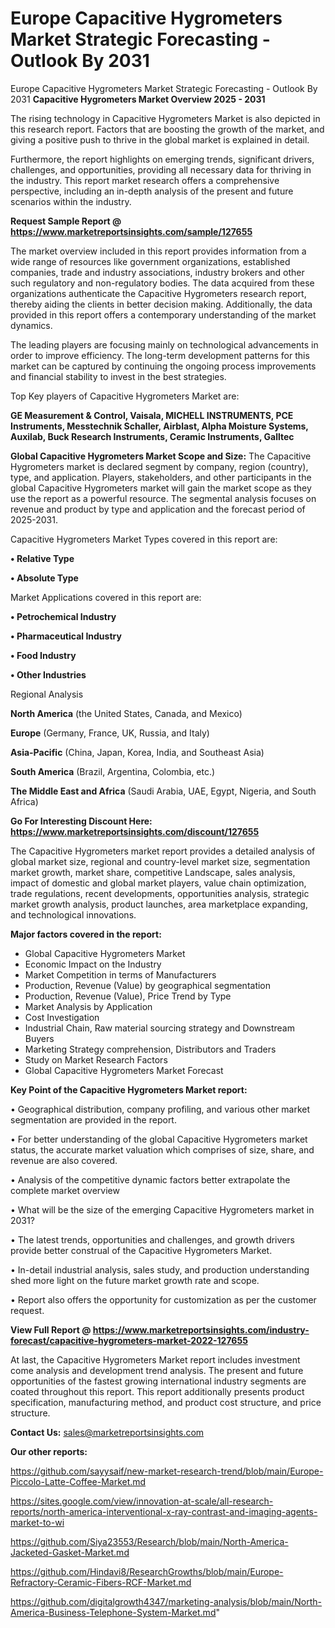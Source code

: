 # Europe Capacitive Hygrometers Market Strategic Forecasting - Outlook By 2031
 Europe Capacitive Hygrometers Market Strategic Forecasting - Outlook By 2031
<Strong> Capacitive Hygrometers Market Overview 2025 - 2031</strong>

The rising technology in Capacitive Hygrometers Market is also depicted in this research report. Factors that are boosting the growth of the market, and giving a positive push to thrive in the global market is explained in detail.

Furthermore, the report highlights on emerging trends, significant drivers, challenges, and opportunities, providing all necessary data for thriving in the industry. This report market research offers a comprehensive perspective, including an in-depth analysis of the present and future scenarios within the industry.

<strong>Request Sample Report @ <a href=https://www.marketreportsinsights.com/sample/127655>https://www.marketreportsinsights.com/sample/127655</a></strong>

The market overview included in this report provides information from a wide range of resources like government organizations, established companies, trade and industry associations, industry brokers and other such regulatory and non-regulatory bodies. The data acquired from these organizations authenticate the Capacitive Hygrometers research report, thereby aiding the clients in better decision making. Additionally, the data provided in this report offers a contemporary understanding of the market dynamics.

The leading players are focusing mainly on technological advancements in order to improve efficiency. The long-term development patterns for this market can be captured by continuing the ongoing process improvements and financial stability to invest in the best strategies.

Top Key players of Capacitive Hygrometers Market are:

<strong>GE Measurement & Control, Vaisala, MICHELL INSTRUMENTS, PCE Instruments, Messtechnik Schaller, Airblast, Alpha Moisture Systems, Auxilab, Buck Research Instruments, Ceramic Instruments, Galltec</strong>

<strong><b>Global Capacitive Hygrometers Market Scope and Size:</b></strong>
The Capacitive Hygrometers market is declared segment by company, region (country), type, and application. Players, stakeholders, and other participants in the global Capacitive Hygrometers market will gain the market scope as they use the report as a powerful resource. The segmental analysis focuses on revenue and product by type and application and the forecast period of 2025-2031.

Capacitive Hygrometers Market Types covered in this report are:

<strong>• Relative Type

• Absolute Type</strong>

Market Applications covered in this report are:

<strong>• Petrochemical Industry

• Pharmaceutical Industry

• Food Industry

• Other Industries</strong> 

Regional Analysis

<strong>North America</strong> (the United States, Canada, and Mexico)

<strong>Europe</strong> (Germany, France, UK, Russia, and Italy)

<strong>Asia-Pacific</strong> (China, Japan, Korea, India, and Southeast Asia)

<strong>South America</strong> (Brazil, Argentina, Colombia, etc.)

<strong>The Middle East and Africa</strong> (Saudi Arabia, UAE, Egypt, Nigeria, and South Africa)

<strong>Go For Interesting Discount Here: <a href=https://www.marketreportsinsights.com/discount/127655>https://www.marketreportsinsights.com/discount/127655</a></strong>

The Capacitive Hygrometers market report provides a detailed analysis of global market size, regional and country-level market size, segmentation market growth, market share, competitive Landscape, sales analysis, impact of domestic and global market players, value chain optimization, trade regulations, recent developments, opportunities analysis, strategic market growth analysis, product launches, area marketplace expanding, and technological innovations.

<strong><b>Major factors covered in the report:</b></strong>
<ul>
  <li>Global Capacitive Hygrometers Market </li>
  <li>Economic Impact on the Industry</li>
  <li>Market Competition in terms of Manufacturers</li>
  <li>Production, Revenue (Value) by geographical segmentation</li>
  <li>Production, Revenue (Value), Price Trend by Type</li>
  <li>Market Analysis by Application</li>
  <li>Cost Investigation</li>
  <li>Industrial Chain, Raw material sourcing strategy and Downstream Buyers</li>
  <li>Marketing Strategy comprehension, Distributors and Traders</li>
  <li>Study on Market Research Factors</li>
  <li>Global Capacitive Hygrometers Market Forecast</li>
</ul>

<strong><b>Key Point of the Capacitive Hygrometers Market report:</b></strong>

• Geographical distribution, company profiling, and various other market segmentation are provided in the report.

• For better understanding of the global Capacitive Hygrometers market status, the accurate market valuation which comprises of size, share, and revenue are also covered.

• Analysis of the competitive dynamic factors better extrapolate the complete market overview

• What will be the size of the emerging Capacitive Hygrometers market in 2031?

• The latest trends, opportunities and challenges, and growth drivers provide better construal of the Capacitive Hygrometers Market.

• In-detail industrial analysis, sales study, and production understanding shed more light on the future market growth rate and scope.

• Report also offers the opportunity for customization as per the customer request.

<strong><b>View Full Report @ <a href=https://www.marketreportsinsights.com/industry-forecast/capacitive-hygrometers-market-2022-127655>https://www.marketreportsinsights.com/industry-forecast/capacitive-hygrometers-market-2022-127655</a></b></strong>


At last, the Capacitive Hygrometers Market report includes investment come analysis and development trend analysis. The present and future opportunities of the fastest growing international industry segments are coated throughout this report. This report additionally presents product specification, manufacturing method, and product cost structure, and price structure.

<strong>Contact Us:</strong>
sales@marketreportsinsights.com

<strong>Our other reports:</strong>

<a href=https://github.com/sayysaif/new-market-research-trend/blob/main/Europe-Piccolo-Latte-Coffee-Market.md>https://github.com/sayysaif/new-market-research-trend/blob/main/Europe-Piccolo-Latte-Coffee-Market.md</a>

<a href=https://sites.google.com/view/innovation-at-scale/all-research-reports/north-america-interventional-x-ray-contrast-and-imaging-agents-market-to-wi>https://sites.google.com/view/innovation-at-scale/all-research-reports/north-america-interventional-x-ray-contrast-and-imaging-agents-market-to-wi</a>

<a href=https://github.com/Siya23553/Research/blob/main/North-America-Jacketed-Gasket-Market.md>https://github.com/Siya23553/Research/blob/main/North-America-Jacketed-Gasket-Market.md</a>

<a href=https://github.com/Hindavi8/ResearchGrowths/blob/main/Europe-Refractory-Ceramic-Fibers-RCF-Market.md>https://github.com/Hindavi8/ResearchGrowths/blob/main/Europe-Refractory-Ceramic-Fibers-RCF-Market.md</a>

<a href=https://github.com/digitalgrowth4347/marketing-analysis/blob/main/North-America-Business-Telephone-System-Market.md>https://github.com/digitalgrowth4347/marketing-analysis/blob/main/North-America-Business-Telephone-System-Market.md</a>"
